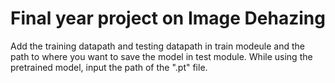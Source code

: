 # Final year project on Image Dehazing

Add the training datapath and testing datapath in train modeule and the path to where you want to save the model in test module. 
While using the pretrained model, input the path of the ".pt" file. 
